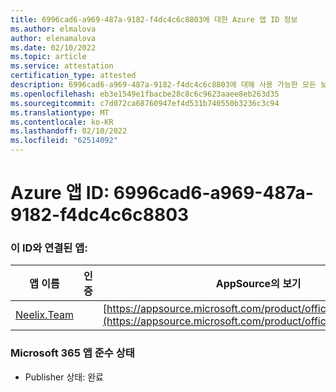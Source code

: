```yaml
---
title: 6996cad6-a969-487a-9182-f4dc4c6c8803에 대한 Azure 앱 ID 정보
ms.author: elmalova
author: elenamalova
ms.date: 02/10/2022
ms.topic: article
ms.service: attestation
certification_type: attested
description: 6996cad6-a969-487a-9182-f4dc4c6c8803에 대해 사용 가능한 모든 보안 및 규정 준수 정보입니다.
ms.openlocfilehash: eb3e1549e1fbacbe28c8c6c9623aaee8eb263d35
ms.sourcegitcommit: c7d072ca68760947ef4d531b740550b3236c3c94
ms.translationtype: MT
ms.contentlocale: ko-KR
ms.lasthandoff: 02/10/2022
ms.locfileid: "62514092"
---
```

# <a name="azure-app-id-6996cad6-a969-487a-9182-f4dc4c6c8803"></a>Azure 앱 ID: 6996cad6-a969-487a-9182-f4dc4c6c8803


### <a name="apps-associated-with-this-id"></a>이 ID와 연결된 앱:
| **앱 이름** | **인증** | **AppSource의 보기** |
|--------------|---------------|-----------------------|
| [Neelix.Team](https://docs.microsoft.com/microsoft-365-app-certification/forward/WA200003047) |  | [https://appsource.microsoft.com/product/office/WA200003047](https://appsource.microsoft.com/product/office/WA200003047) |

### <a name="microsoft-365-app-compliance-status"></a>Microsoft 365 앱 준수 상태
- Publisher 상태: 완료
